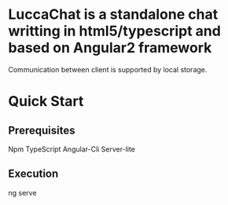 # LuccaChat is a standalone chat writting in html5/typescript and based on Angular2 framework

Communication between client is supported by local storage.

# Quick Start

## Prerequisites

Npm
TypeScript
Angular-Cli
Server-lite

## Execution

ng serve
